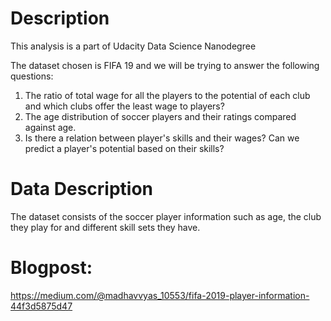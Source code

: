 # Description

 This analysis is a part of Udacity Data Science Nanodegree
 
 The dataset chosen is FIFA 19 and we will be trying to answer the following questions:
 
1) The ratio of total wage for all the players to the potential of each club and which clubs offer the least wage to players?
2) The age distribution of soccer players and their ratings compared against age.
3) Is there a relation between player's skills and their wages? Can we predict a player's potential based on their skills?


# Data Description

The dataset consists of the soccer player information such as age, the club they play for and different skill sets they have.

# Blogpost:

https://medium.com/@madhavvyas_10553/fifa-2019-player-information-44f3d5875d47
